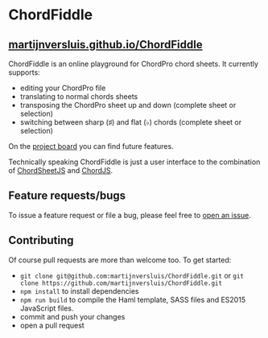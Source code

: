 # ChordFiddle

## [martijnversluis.github.io/ChordFiddle](https://martijnversluis.github.io/ChordFiddle/)

ChordFiddle is an online playground for ChordPro chord sheets. It currently supports:

- editing your ChordPro file
- translating to normal chords sheets
- transposing the ChordPro sheet up and down (complete sheet or selection)
- switching between sharp (♯) and flat (♭) chords (complete sheet or selection)

On the [project board](https://github.com/martijnversluis/ChordFiddle/projects/1) you can find 
future features.

Technically speaking ChordFiddle is just a user interface to the combination of 
[ChordSheetJS](https://github.com/martijnversluis/ChordSheetJS) and
[ChordJS](https://github.com/martijnversluis/ChordJS).

## Feature requests/bugs

To issue a feature request or file a bug, please feel free to 
[open an issue](https://github.com/martijnversluis/ChordFiddle/issues/new).

## Contributing

Of course pull requests are more than welcome too. To get started:

- `git clone git@github.com:martijnversluis/ChordFiddle.git` or 
  `git clone https://github.com/martijnversluis/ChordFiddle.git`
- `npm install` to install dependencies
- `npm run build` to compile the Haml template, SASS files and ES2015 JavaScript files.
- commit and push your changes
- open a pull request
